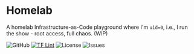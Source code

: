 # Homelab
A homelab Infrastructure-as-Code playground where I'm `uid=0`, i.e., I run the show - root access, full chaos. (WIP)

![GitHub](https://img.shields.io/github/v/release/stackgarage/homelab) [![TF Lint](https://github.com/stackgarage/homelab/actions/workflows/tf-lint.yml/badge.svg)](https://github.com/stackgarage/homelab/actions/workflows/tf-lint.yml) ![License](https://img.shields.io/github/license/stackgarage/homelab) ![Issues](https://img.shields.io/github/issues/stackgarage/homelab)
